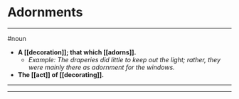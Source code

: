 # Adornments
---
#noun
- **A [[decoration]]; that which [[adorns]].**
	- _Example: The draperies did little to keep out the light; rather, they were mainly there as adornment for the windows._
- **The [[act]] of [[decorating]].**
---
---
